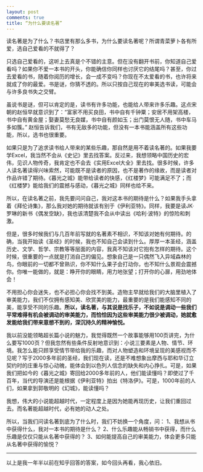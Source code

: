 ```yaml
---
layout: post
comments: true
title: “为什么要读名著”
---
```


读名著是为了什么？书店里有那么多书，为什么要读名著呢？所谓青菜萝卜各有所爱，选自己爱看的不就得了？

只选自己爱看的，这听上去真是个不错的主意。但在没有翻开书前，你知道自己爱看吗？如果你不爱一本书的开头，你能确信你同样也讨厌它的结尾吗？甚至，你过去爱看的书，随着你阅历的增长，会一成不变吗？你现在不太爱看的书，也许将来就成了你的最爱。书是谜，你猜不透的。所以只按自己现在的审美选书读，可能会与许多良书失之交臂。

虽说书是谜，但可以肯定的是，读书有许多功能，也能给人带来许多乐趣。这点宋朝的赵恒早就意识到了：“富家不用买良田，书中自有千钟粟；安居不用架高楼，书中自有黄金屋；娶妻莫愁无良媒，书中自有颜如玉；出门莫恨无人随，书中车马多如簇。” 赵恒告诉我们，书有无敌多的功能，但没有一本书能涵盖所有这些功能，所以，选书也很重要。

如果只是为了追求读书给人带来的某些乐趣，那自然是用不着读名著的。如果我要学Excel，我当然不会从《史记》里去找答案。反过来，我想领略中国历史的宏伟，见识人物传奇，我肯定也不会去《实用Excel大全》里去找。很多时候，许多人读名著读得兴味索然，可能既不是读者的原因，也不是著作的缘故，而是读者对作品许错了期待。《暮光之城》能带给读者的快感，《红楼梦》可能满足不了；而《红楼梦》能给我们的震撼与感动，《暮光之城》同样也给不来。

所以，在读名著之前，我先要问问自己，我对这本书的期待是什么？如果我手头拿着《拜伦诗集》，那么我对她的期待就该有别于《伊利亚特》。同样，我要是读JK·罗琳的新书《偶发空缺》，我也该清楚我不会从中读出《哈利·波特》的惊险和刺激。

但是，很多时候我们与几百年前写就的名著素不相识，不知该对她有何期待。的确，当我开始读《圣经》的时候，我也不知自己会读到什么。厚厚一本圣经，涵盖历史、文学、哲学、宗教等等层面的内容，我真不知该对它抱有怎样的期待。这个时候，很重要的一点就是打消自己的偏见。想象自己是一只偶然飞入异域森林的鸟，你眼前的一切都不曾熟识，你不知什么果子会打动你，也不知什么景观会震撼你。你唯一能做的，就是：睁开你的眼睛，用力地张望；打开你的心扉，用劲地体会！

不用担心你会迷失，也不必担心你会找不到美。造物主早就给我们的大脑里植入了审美能力，我们不仅拥有感知美、欣赏美的能力，最重要的是我们能感知不同的美，能享受不同的乐趣。**所以，读名著，与其说是找乐子，不如说是调动一些我们平常难得有机会被调动的审美能力，而恰恰因为这些审美能力很少被调动，她就愈发能给我们带来意想不到的，深沉持久的精神愉悦。**

我以前没能领略超长篇小说的魅力，我觉得既然一个故事能够用100页讲完，为什么要写1000页？但我忽然有些条件反射地意识到：小说三要素是人物、情节、环境。我怎么能只顾享受情节带给我的乐趣，而对人物塑造和环境呈现的美感视而不见呢？写于2000多年前的圣经，我们现在读，还是不难想象出摩西与耶和华订立契约时的庄重与惊心动魄，能体会到以色列人信念的缺失和内心挣扎。可是，如果我们把如今的《暮光之城》寄回给2000多年前的人，他们能读懂吗？即使过了千百年，当代的导演还是能根据《伊利亚特》拍出《特洛伊》。可是，1000年前的人们，如果拿到郭敬明的《幻城》，能读懂吗？

我想，伟大的小说能超越时代，一定程度上是因为她能再现历史，让我们重回过去。而名著能超越时代，必有她的动人之处。

所以，当我们问读名著到底为了什么时，我们不妨换一个角度，问：
1、我想从书中获得什么，我对一本书的期待是什么？
2、什么乐趣能从畅销书中获得，而什么乐趣是仅仅只能从名著中获得的？
3、如何能提高自己的审美能力，体会更多只能从名著中获得的愉悦？

---
以上是我一年半以前在知乎回答的答案，如今回头再看，我心依旧。
